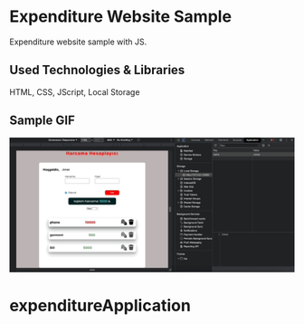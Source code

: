 <h1> Expenditure Website Sample </h1>

Expenditure website sample with JS.

<h2> Used Technologies & Libraries </h2>

HTML, CSS, JScript, Local Storage

<h2> Sample GIF </h2>

![](GIF.gif)
# expenditureApplication
